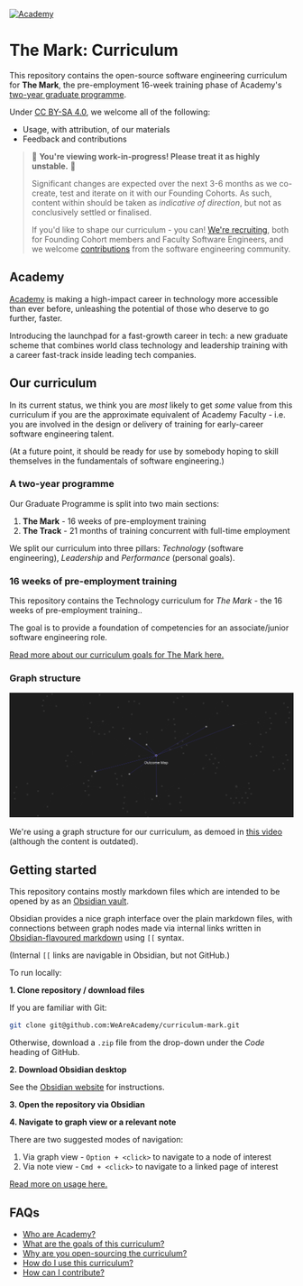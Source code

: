 <a href='https://www.notion.so/Academy-92e6a8b244894a4d9b7d0b785c3d4bd2' target='_blank'><img src='https://media-exp1.licdn.com/dms/image/C4E1BAQE40d2fy5Nvhg/company-background_10000/0/1604055752551?e=1605970800&v=beta&t=0lPlvsX2xWR9lCXhVwsvuvbZSbaN33L3tuKR4oIZc44' height='128' alt='Academy' aria-label='Academy' /></a>

# The Mark: Curriculum 
This repository contains the open-source software engineering curriculum for **The Mark**, the pre-employment 16-week training phase of Academy's [two-year graduate programme](https://www.notion.so/Graduate-Programme-Building-early-career-tech-leaders-fd95d2f498814a50af004ce7279f63c7).

Under [CC BY-SA 4.0](https://creativecommons.org/licenses/by-sa/4.0/), we welcome all of the following:
- Usage, with attribution, of our materials
- Feedback and contributions

> 🚨 **You're viewing work-in-progress! Please treat it as highly unstable.** 🚧
> 
> Significant changes are expected over the next 3-6 months as we co-create, test and iterate on it with our Founding Cohorts. As such, content within should be taken as *indicative of direction*, but not as conclusively settled or finalised.
> 
> If you'd like to shape our curriculum - you can! [We're recruiting](https://www.notion.so/Join-us-2e1e41fbe63d49238805a440dacf6f6d), both for Founding Cohort members and Faculty Software Engineers, and we welcome [contributions](CONTRIBUTIONS.md) from the software engineering community.

## Academy
[Academy](https://www.notion.so/Academy-92e6a8b244894a4d9b7d0b785c3d4bd2) is making a high-impact career in technology more accessible than ever before, unleashing the potential of those who deserve to go further, faster.

Introducing the launchpad for a fast-growth career in tech: a new graduate scheme that combines world class technology and leadership training with a career fast-track inside leading tech companies.

## Our curriculum
In its current status, we think you are _most_ likely to get _some_ value from this curriculum if you are the approximate equivalent of Academy Faculty - i.e. you are involved in the design or delivery of training for early-career software engineering talent.

(At a future point, it should be ready for use by somebody hoping to skill themselves in the fundamentals of software engineering.)

### A two-year programme
Our Graduate Programme is split into two main sections:
1. **The Mark** - 16 weeks of pre-employment training
2. **The Track** - 21 months of training concurrent with full-time employment

We split our curriculum into three pillars: *Technology* (software engineering), *Leadership* and *Performance* (personal goals).

### 16 weeks of pre-employment training
This repository contains the Technology curriculum for *The Mark* - the 16 weeks of pre-employment training..

The goal is to provide a foundation of competencies for an associate/junior software engineering role.

[Read more about our curriculum goals for The Mark here.](GOALS)

### Graph structure
![](assets/outcome-map.png?raw=true)

We're using a graph structure for our curriculum, as demoed in [this video](https://www.loom.com/share/3106d6740b624831b49813343e82275c?sharedAppSource=personal_library) (although the content is outdated).

## Getting started
This repository contains mostly markdown files which are intended to be opened by as an [Obsidian vault](https://obsidian.md/).

Obsidian provides a nice graph interface over the plain markdown files, with connections between graph nodes made via internal links written in [Obsidian-flavoured markdown](https://obsidian.md/features) using `[[` syntax.

(Internal `[[` links are navigable in Obsidian, but not GitHub.)

To run locally:

**1. Clone repository / download files**

If you are familiar with Git:
```bash
git clone git@github.com:WeAreAcademy/curriculum-mark.git
```

Otherwise, download a `.zip` file from the drop-down under the *Code* heading of GitHub.

**2. Download Obsidian desktop**

See the [Obsidian website](https://obsidian.md/) for instructions.

**3. Open the repository via Obsidian**

**4. Navigate to graph view or a relevant note**

There are two suggested modes of navigation:

1. Via graph view - `Option + <click>` to navigate to a node of interest
2. Via note view - `Cmd + <click>` to navigate to a linked page of interest

[Read more on usage here.](USAGE.md)


## FAQs
- [Who are Academy?](https://www.notion.so/Academy-92e6a8b244894a4d9b7d0b785c3d4bd2)
- [What are the goals of this curriculum?](GOALS.md)
- [Why are you open-sourcing the curriculum?](https://www.notion.so/Curriculum-Optimising-for-industry-and-employer-needs-f3da2eeea06e48b7872cf25c00c3026a)
- [How do I use this curriculum?](USAGE.md)
- [How can I contribute?](CONTRIBUTING.md)

